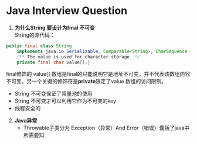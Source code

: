 # Java Interview Question 
1. **为什么String 要设计为final 不可变**  
String的源代码：
```java
public final class String
    implements java.io.Serializable, Comparable<String>, CharSequence {
    /** The value is used for character storage. */
    private final char value[];}
```
final修饰的 value[] 数组是final的只能说明它是地址不可变，并不代表该数组内容不可变。另一个关键的修饰符是**private**限定了value
数组的访问限制。
- String 不可变保证了常量池的使用
- String 不可变才可以利用它作为不可变的key
- 线程安全的
2. **Java异常**  
   - Throwable子类分为  Exception（异常）And Error（错误）囊括了java中所需要知
